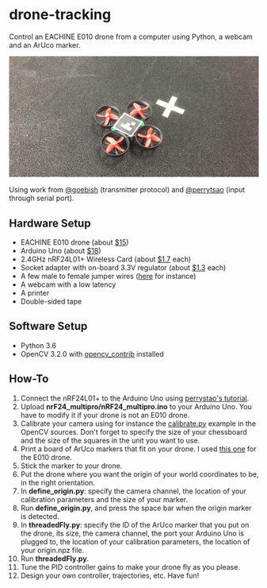 # drone-tracking
Control an EACHINE E010 drone from a computer using Python, a webcam and an ArUco marker.

![EACHINE E010 with an ArUco marker](images/readme_cropped.jpg)

Using work from [@goebish](https://github.com/goebish/nrf24_multipro) (transmitter protocol) and [@perrytsao](https://github.com/perrytsao/nrf24_cx10_pc) (input through serial port).

## Hardware Setup
- EACHINE E010 drone (about [$15](http://www.banggood.com/Eachine-E010-Mini-2_4G-4CH-6-Axis-Headless-Mode-RC-Quadcopter-RTF-p-1066972.html))
- Arduino Uno (about [$18](https://www.amazon.com/Arduino-Uno-R3-Microcontroller-A000066/dp/B008GRTSV6))
- 2.4GHz nRF24L01+ Wireless Card (about [$1.7](https://www.amazon.com/gp/product/B015PREUOE/) each)
- Socket adapter with on-board 3.3V regulator (about [$1.3](https://www.amazon.com/gp/product/B01M61530E/) each)
- A few male to female jumper wires ([here](https://www.amazon.com/gp/product/B00PBZMN7C/) for instance)
- A webcam with a low latency
- A printer
- Double-sided tape

## Software Setup
- Python 3.6
- OpenCV 3.2.0 with [opencv_contrib](https://github.com/opencv/opencv_contrib) installed

## How-To

1. Connect the nRF24L01+ to the Arduino Uno using [perrystao's tutorial](https://github.com/perrytsao/nrf24_cx10_pc/blob/master/README.md).
2. Upload **nrF24_multipro/nRF24_multipro.ino** to your Arduino Uno. You have to modify it if your drone is not an E010 drone.
3. Calibrate your camera using for instance the [calibrate.py](https://github.com/opencv/opencv/blob/master/samples/python/calibrate.py) example in the OpenCV sources. Don't forget to specify the size of your chessboard and the size of the squares in the unit you want to use.
4. Print a board of ArUco markers that fit on your drone. I used [this one](images/board.jpg) for the E010 drone.
5. Stick the marker to your drone.
6. Put the drone where you want the origin of your world coordinates to be, in the right orientation.
7. In **define_origin.py**: specify the camera channel, the location of your calibration parameters and the size of your marker.
8. Run **define_origin.py**, and press the space bar when the origin marker is detected.
9. In **threadedFly.py**: specify the ID of the ArUco marker that you put on the drone, its size, the camera channel, the port your Arduino Uno is plugged to, the location of your calibration parameters, the location of your origin.npz file.
10. Run **threadedFly.py**.
11. Tune the PID controller gains to make your drone fly as you please.
12. Design your own controller, trajectories, etc. Have fun!

